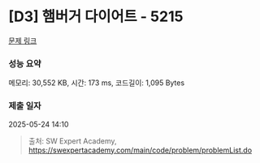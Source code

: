 # [D3] 햄버거 다이어트 - 5215 

[문제 링크](https://swexpertacademy.com/main/code/problem/problemDetail.do?contestProbId=AWT-lPB6dHUDFAVT) 

### 성능 요약

메모리: 30,552 KB, 시간: 173 ms, 코드길이: 1,095 Bytes

### 제출 일자

2025-05-24 14:10



> 출처: SW Expert Academy, https://swexpertacademy.com/main/code/problem/problemList.do